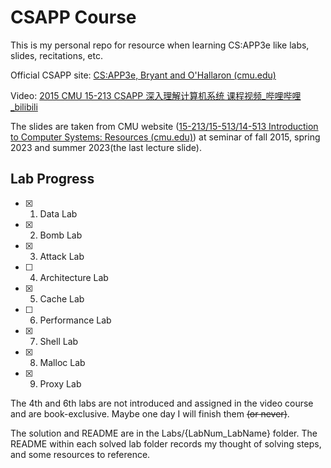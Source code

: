 # CSAPP Course

This is my personal repo for resource when learning CS\:APP3e like labs, slides, recitations, etc. 

Official CSAPP site: [CS:APP3e, Bryant and O'Hallaron (cmu.edu)](http://csapp.cs.cmu.edu/3e/students.html)

Video: [2015 CMU 15-213 CSAPP 深入理解计算机系统 课程视频_哔哩哔哩_bilibili](https://www.bilibili.com/video/BV1iW411d7hd)

The slides are taken from CMU website ([15-213/15-513/14-513 Introduction to Computer Systems: Resources (cmu.edu)](http://www.cs.cmu.edu/~213/resources.html)) at seminar of fall 2015, spring 2023 and summer 2023(the last lecture slide). 



## Lab Progress

- [x] 1. Data Lab
- [x] 2. Bomb Lab
- [x] 3. Attack Lab
- [ ] 4. Architecture Lab
- [x] 5. Cache Lab
- [ ] 6. Performance Lab
- [x] 7. Shell Lab
- [x] 8. Malloc Lab
- [x] 9. Proxy Lab

The 4th and 6th labs are not introduced and assigned in the video course and are book-exclusive. Maybe one day I will finish them ~~(or never)~~.

The solution and README are in the Labs/\{LabNum_LabName\} folder. The README within each solved lab folder records my thought of solving steps, and some resources to reference.
